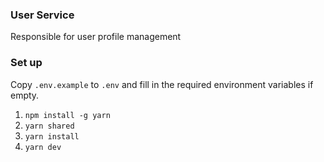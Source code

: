 ### User Service
Responsible for user profile management

### Set up
Copy `.env.example` to `.env` and fill in the required environment variables if empty.

1. `npm install -g yarn`
2. `yarn shared`
3. `yarn install`
4. `yarn dev`